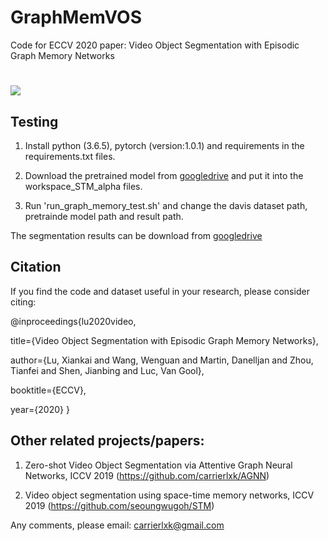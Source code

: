# GraphMemVOS
Code for ECCV 2020 paper: Video Object Segmentation with Episodic Graph Memory Networks
#
![](../master/eccv-framework.png)
## Testing
1. Install python (3.6.5), pytorch (version:1.0.1) and requirements in the requirements.txt files.

2. Download the pretrained model from [googledrive](https://drive.google.com/file/d/1HO6wlhAYSuBDx4Cnb8efQyLs357ycDz2/view?usp=sharing) and put it into the workspace_STM_alpha files. 

3. Run 'run_graph_memory_test.sh' and change the davis dataset path, pretrainde model path and result path.

The segmentation results can be download from [googledrive]()

## Citation

If you find the code and dataset useful in your research, please consider citing:

@inproceedings{lu2020video,

 title={Video Object Segmentation with Episodic Graph Memory Networks},
 
 author={Lu, Xiankai and Wang, Wenguan and Martin, Danelljan and Zhou, Tianfei and Shen, Jianbing and Luc, Van Gool},
 
 booktitle={ECCV},
 
 year={2020}
}

## Other related projects/papers:

1. Zero-shot Video Object Segmentation via Attentive Graph Neural Networks, ICCV 2019 (https://github.com/carrierlxk/AGNN) 

2. Video object segmentation using space-time memory networks, ICCV 2019 (https://github.com/seoungwugoh/STM)


Any comments, please email: carrierlxk@gmail.com



